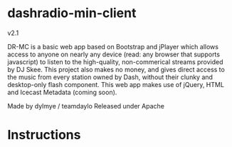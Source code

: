 dashradio-min-client
====================
v2.1

DR-MC is a basic web app based on Bootstrap and jPlayer which allows access to anyone on nearly any device (read: any browser that supports javascript) to listen to the high-quality, non-commerical streams provided by DJ Skee. This project also makes no money, and gives direct access to the music from every station owned by Dash, without their clunky and desktop-only flash component. This web app makes use of jQuery, HTML and Icecast Metadata (coming soon).

Made by dylmye / teamdaylo
Released under Apache

Instructions
====================
